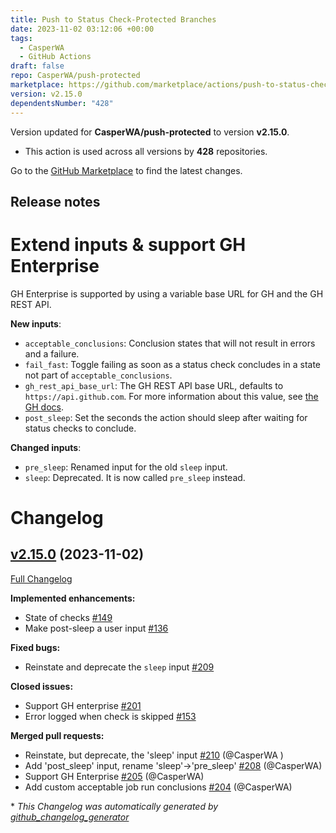 ```yaml
---
title: Push to Status Check-Protected Branches
date: 2023-11-02 03:12:06 +00:00
tags:
  - CasperWA
  - GitHub Actions
draft: false
repo: CasperWA/push-protected
marketplace: https://github.com/marketplace/actions/push-to-status-check-protected-branches
version: v2.15.0
dependentsNumber: "428"
---
```



Version updated for **CasperWA/push-protected** to version **v2.15.0**.
- This action is used across all versions by **428** repositories.

Go to the [GitHub Marketplace](https://github.com/marketplace/actions/push-to-status-check-protected-branches) to find the latest changes.

## Release notes

# Extend inputs & support GH Enterprise

GH Enterprise is supported by using a variable base URL for GH and the GH REST API.

**New inputs**:
- `acceptable_conclusions`: Conclusion states that will not result in errors and a failure.
- `fail_fast`: Toggle failing as soon as a status check concludes in a state not part of `acceptable_conclusions`.
- `gh_rest_api_base_url`: The GH REST API base URL, defaults to `https://api.github.com`. For more information about this value, see [the GH docs]([here](https://docs.github.com/en/enterprise-server@3.10/rest/quickstart?apiVersion=2022-11-28&tool=curl#using-curl-commands-in-github-actions)).
- `post_sleep`: Set the seconds the action should sleep after waiting for status checks to conclude.

**Changed inputs**:
- `pre_sleep`: Renamed input for the old `sleep` input.
- `sleep`: Deprecated. It is now called `pre_sleep` instead.

# Changelog

## [v2.15.0](https://github.com/CasperWA/push-protected/tree/v2.15.0) (2023-11-02)

[Full Changelog](https://github.com/CasperWA/push-protected/compare/v2.14.0...v2.15.0)

**Implemented enhancements:**

- State of checks [\#149](https://github.com/CasperWA/push-protected/issues/149)
- Make post-sleep a user input [\#136](https://github.com/CasperWA/push-protected/issues/136)

**Fixed bugs:**

- Reinstate and deprecate the `sleep` input [\#209](https://github.com/CasperWA/push-protected/issues/209)

**Closed issues:**

- Support GH enterprise [\#201](https://github.com/CasperWA/push-protected/issues/201)
- Error logged when check is skipped [\#153](https://github.com/CasperWA/push-protected/issues/153)

**Merged pull requests:**

- Reinstate, but deprecate, the 'sleep' input [\#210](https://github.com/CasperWA/push-protected/pull/210) (@CasperWA )
- Add 'post\_sleep' input, rename 'sleep'-\>'pre\_sleep' [\#208](https://github.com/CasperWA/push-protected/pull/208) (@CasperWA)
- Support GH Enterprise [\#205](https://github.com/CasperWA/push-protected/pull/205) (@CasperWA)
- Add custom acceptable job run conclusions [\#204](https://github.com/CasperWA/push-protected/pull/204) (@CasperWA)

\* *This Changelog was automatically generated by [github_changelog_generator](https://github.com/github-changelog-generator/github-changelog-generator)*

